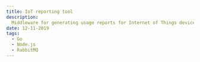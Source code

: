 ```yaml
---
title: IoT reporting tool
description:
  Middleware for generating usage reports for Internet of Things devices.
date: 12-11-2019
tags:
  - Go
  - Node.js
  - RabbitMQ
---
```

